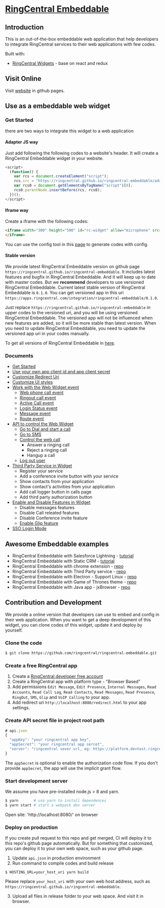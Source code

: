 # [RingCentral Embeddable](https://ringcentral.github.io/ringcentral-embeddable/)

## Introduction

This is an out-of-the-box embeddable web application that help developers to integrate RingCentral services to their web applications with few codes.

Built with:

* [RingCentral Widgets](https://github.com/ringcentral/ringcentral-js-widgets) - base on react and redux

## Visit Online

Visit [website](https://ringcentral.github.io/ringcentral-embeddable/) in github pages.

## Use as a embeddable web widget

### Get Started

there are two ways to integrate this widget to a web application

#### Adapter JS way

Just add following the following codes to a website's header. It will create a RingCentral Embeddable widget in your website.

```js
<script>
  (function() {
    var rcs = document.createElement("script");
    rcs.src = "https://ringcentral.github.io/ringcentral-embeddable/adapter.js";
    var rcs0 = document.getElementsByTagName("script")[0];
    rcs0.parentNode.insertBefore(rcs, rcs0);
  })();
</script>
```

#### Iframe way

Create a iframe with the following codes:

```html
<iframe width="300" height="500" id="rc-widget" allow="microphone" src="https://ringcentral.github.io/ringcentral-embeddable/app.html">
</iframe>
```

You can use the config tool in this [page](https://ringcentral.github.io/ringcentral-embeddable) to generate codes with config.

#### Stable version

We provide latest RingCentral Embeddable version on github page `https://ringcentral.github.io/ringcentral-embeddable`. It includes latest features and bugfix in RingCentral Embeddable. And it will keep up to date with master codes. But we **recommend** developers to use versioned RingCentral Embeddable. Current latest stable version of RingCentral Embeddable is `0.1.0`. You can get versioned app in this uri `https://apps.ringcentral.com/integration/ringcentral-embeddable/0.1.0`.

Just replace `https://ringcentral.github.io/ringcentral-embeddable` in upper codes to the versioned uri, and you will be using versioned RingCentral Embeddable. The versioned app will not be influenced when new features are added, so it will be more stable than latest version. When you need to update RingCentral Embeddable, you need to update the versioned app uri in your codes manually.

To get all versions of RingCentral Embeddable in [here](https://github.com/ringcentral/ringcentral-embeddable/releases).

### Documents

* [Get Started](docs/get-started.md)
* [Use your own app client id and app client secret](docs/config-client-id-and-secret.md)
* [Customize Redirect Uri](docs/customize-redirect-uri.md)
* [Customize UI styles](docs/customize-ui-styles.md)
* [Work with the Web Widget event](docs/widget-event.md)
  * [Web phone call event](docs/widget-event.md#web-phone-call-event)
  * [Ringout call event](docs/widget-event.md#ringout-call-event)
  * [Active Call event](docs/widget-event.md#active-call-event)
  * [Login Status event](docs/widget-event.md#login-status-event)
  * [Message event](docs/widget-event.md#message-event)
  * [Route event](docs/widget-event.md#route-changed-event)
* [API to control the Web Widget](docs/control-widget.md)
  * [Go to Dial and start a call](docs/control-widget.md#go-to-dial-and-start-a-call)
  * [Go to SMS](docs/control-widget.md#go-to-sms-page)
  * [Control the web call](docs/control-widget.md#control-the-web-call)
    * Answer a ringing call
    * Reject a ringing call
    * Hangup a call
  * [Log out user](docs/control-widget.md#log-out-user)
* [Third Party Service in Widget](docs/third-party-service-in-widget.md)
  * Register your service
  * Add a conference invite button with your service
  * Show contacts from your application
  * Show contact's activities from your application
  * Add call logger button in calls page
  * Add third party authorization button
* [Enable and Disable Features in Widget](docs/disable-features.md)
  * Disable messages features
  * Disable Call releated features
  * Disable Conference invite feature
  * [Enable Glip feature](docs/disable-features.md#enable-glip-feature)
* [SSO Login Mode](docs/sso-login-mode.md)

## Awesome Embeddable examples

* RingCentral Embeddable with Salesforce Lightning - [tutorial](https://ringcentral-web-widget-demos.readthedocs.io/en/latest/salesforce_lightning/tutorial/)
* RingCentral Embeddable with Static CRM - [tutorial](https://ringcentral-web-widget-demos.readthedocs.io/en/latest/static_crm/tutorial/)
* RingCentral Embeddable with chrome extension - [repo](https://github.com/embbnux/ringcentral-embeddable-voice-extension)
* RingCentral Embeddable with Third Party service - [repo](https://github.com/embbnux/ringcentral-embeddable-voice-with-third-party)
* RingCentral Embeddable with Electron - Support Linux - [repo](https://github.com/embbnux/ringcentral-embeddable-voice-app)
* RingCentral Embeddable with Game of Thrones theme - [repo](https://github.com/embbnux/ringcentral-web-widget-styles)
* RingCentral Embeddable with Java app - jxBrowser - [repo](https://github.com/tylerlong/jxbrowser-webrtc)

## Contribution and Development

We provide a online version that developers can use to embed and config in their web application. When you want to get a deep development of this widget, you can clone codes of this widget, update it and deploy by yourself.

### Clone the code

```bash
$ git clone https://github.com/ringcentral/ringcentral-embeddable.git
```

### Create a free RingCentral app

1. Create a [RingCentral developer free account](https://developer.ringcentral.com)
2. Create a RingCentral app with platform type - "Browser Based"
3. Add permissions `Edit Message`, `Edit Presence`, `Internal Messages`, `Read Accounts`, `Read Call Log`, `Read Contacts`, `Read Messages`, `Read Presence`, `RingOut`, `SMS`, `Glip` and `VoIP Calling` to your app.
4. Add redirect uri `http://localhost:8080/redirect.html` to your app settings.

### Create API secret file in project root path

```js
# api.json
{
  "appKey": "your ringcentral app key",
  "appSecret": "your ringcentral app sercet",
  "server": "ringcentral sever url, eg: https://platform.devtest.ringcentral.com"
}
```

The `appSecret` is optional to enable the authorization code flow. If you don't provide `appSecret`, the app will use the implicit grant flow.

### Start development server

We assume you have pre-installed node.js > 8 and yarn.

```bash
$ yarn       # use yarn to install dependences
$ yarn start # start a webpack dev server
```

Open site: 'http://localhost:8080/' on browser

### Deploy on production

If you create pull request to this repo and get merged, CI will deploy it to this repo's github page automatically. But for something that customized, you can deploy it to your own web space, such as your github page.

1. Update `api.json` in production environment
2. Run command to compile codes and build release

```
$ HOSTING_URL=your_host_uri yarn build
```
Please replace `your_host_uri` with your own web host address, such as `https://ringcentral.github.io/ringcentral-embeddable`.

3. Upload all files in release folder to your web space. And visit it in browser.
